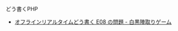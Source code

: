 どう書くPHP

- [
オフラインリアルタイムどう書く E08 の問題 - 白黒陣取りゲーム](http://mtsmfm.github.io/2016/10/01/doukaku-e08.html)

